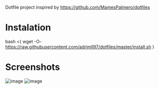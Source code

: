 Dotfile project inspired by https://github.com/MamesPalmero/dotfiles

# Instalation

bash <( wget -O- https://raw.githubusercontent.com/adrimll97/dotfiles/master/install.sh )

# Screenshots
![image](https://user-images.githubusercontent.com/24661263/139666067-858aba1f-d4b2-4669-b4df-50de506fd2f6.png)
![image](https://user-images.githubusercontent.com/24661263/139665631-a2033799-2bbc-4b45-bbbb-bf34060133fb.png)

